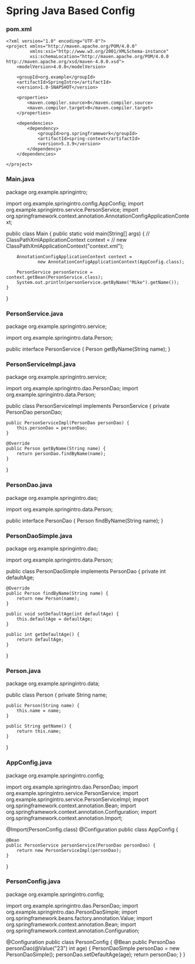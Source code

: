# Spring Java Based Config

### pom.xml
```
<?xml version="1.0" encoding="UTF-8"?>
<project xmlns="http://maven.apache.org/POM/4.0.0"
         xmlns:xsi="http://www.w3.org/2001/XMLSchema-instance"
         xsi:schemaLocation="http://maven.apache.org/POM/4.0.0 http://maven.apache.org/xsd/maven-4.0.0.xsd">
    <modelVersion>4.0.0</modelVersion>

    <groupId>org.example</groupId>
    <artifactId>SpringIntro</artifactId>
    <version>1.0-SNAPSHOT</version>

    <properties>
        <maven.compiler.source>8</maven.compiler.source>
        <maven.compiler.target>8</maven.compiler.target>
    </properties>

    <dependencies>
        <dependency>
            <groupId>org.springframework</groupId>
            <artifactId>spring-context</artifactId>
            <version>5.3.9</version>
        </dependency>
    </dependencies>

</project>
```


### Main.java
package org.example.springintro;

import org.example.springintro.config.AppConfig;
import org.example.springintro.service.PersonService;
import org.springframework.context.annotation.AnnotationConfigApplicationContext;

public class Main {
    public static void main(String[] args) {
//        ClassPathXmlApplicationContext context =
//                new ClassPathXmlApplicationContext("context.xml");

        AnnotationConfigApplicationContext context =
                new AnnotationConfigApplicationContext(AppConfig.class);

        PersonService personService = context.getBean(PersonService.class);
        System.out.println(personService.getByName("Mike").getName());
    }
}



### PersonService.java
package org.example.springintro.service;

import org.example.springintro.data.Person;

public interface PersonService {
    Person getByName(String name);
}



### PersonServiceImpl.java
package org.example.springintro.service;

import org.example.springintro.dao.PersonDao;
import org.example.springintro.data.Person;

public class PersonServiceImpl implements PersonService {
    private PersonDao personDao;

    public PersonServiceImpl(PersonDao personDao) {
        this.personDao = personDao;
    }

    @Override
    public Person getByName(String name) {
        return personDao.findByName(name);
    }
}




### PersonDao.java
package org.example.springintro.dao;

import org.example.springintro.data.Person;

public interface PersonDao {
    Person findByName(String name);
}




### PersonDaoSimple.java
package org.example.springintro.dao;

import org.example.springintro.data.Person;

public class PersonDaoSimple implements PersonDao {
    private int defaultAge;

    @Override
    public Person findByName(String name) {
        return new Person(name);
    }

    public void setDefaultAge(int defaultAge) {
        this.defaultAge = defaultAge;
    }

    public int getDefaultAge() {
        return defaultAge;
    }
}




### Person.java
package org.example.springintro.data;

public class Person {
    private String name;

    public Person(String name) {
        this.name = name;
    }

    public String getName() {
        return this.name;
    }
}




### AppConfig.java
package org.example.springintro.config;

import org.example.springintro.dao.PersonDao;
import org.example.springintro.service.PersonService;
import org.example.springintro.service.PersonServiceImpl;
import org.springframework.context.annotation.Bean;
import org.springframework.context.annotation.Configuration;
import org.springframework.context.annotation.Import;

@Import(PersonConfig.class)
@Configuration
public class AppConfig {

    @Bean
    public PersonService personService(PersonDao personDao) {
        return new PersonServiceImpl(personDao);
    }
}




### PersonConfig.java
package org.example.springintro.config;

import org.example.springintro.dao.PersonDao;
import org.example.springintro.dao.PersonDaoSimple;
import org.springframework.beans.factory.annotation.Value;
import org.springframework.context.annotation.Bean;
import org.springframework.context.annotation.Configuration;

@Configuration
public class PersonConfig {
    @Bean
    public PersonDao personDao(@Value("23") int age) {
        PersonDaoSimple personDao = new PersonDaoSimple();
        personDao.setDefaultAge(age);
        return personDao;
    }
}
